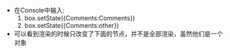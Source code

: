 
+ 在Console中输入:
  1. box.setState({Comments:Comments})
  2. box.setState({Comments:other})
+ 可以看到渲染的时候只改变了下面的节点，并不是全部渲染，虽然他们是一个对象
